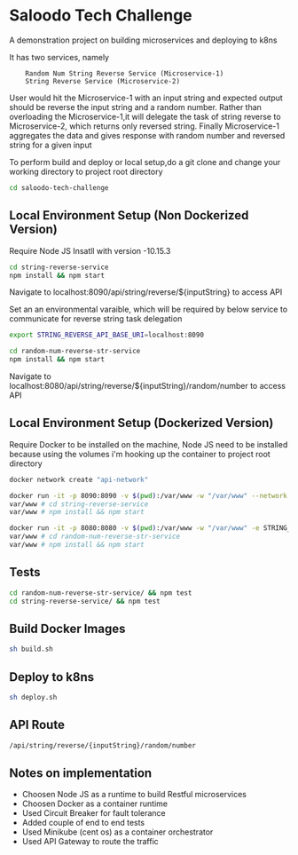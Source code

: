 # Saloodo Tech Challenge

A demonstration project on building microservices and deploying to k8ns

It has two services, namely
```
    Random Num String Reverse Service (Microservice-1)
    String Reverse Service (Microservice-2)
```

User would hit the Microservice-1 with an input string and expected output should be reverse the input string and a random number.
Rather than overloading the Microservice-1,it will delegate the task of string reverse to Microservice-2, which returns only reversed string. Finally Microservice-1 aggregates the data and gives response with random number and reversed string for a given input


To perform build and deploy or local setup,do a git clone and change your working directory to project root directory
```bash
cd saloodo-tech-challenge
```

## Local Environment Setup (Non Dockerized Version)

Require Node JS Insatll with version -10.15.3
```bash
cd string-reverse-service
npm install && npm start
```
Navigate to localhost:8090/api/string/reverse/${inputString} to access API

Set an an environmental varaible, which will be required by below service to communicate for reverse string task delegation
```bash
export STRING_REVERSE_API_BASE_URI=localhost:8090
```

```bash
cd random-num-reverse-str-service
npm install && npm start
```
Navigate to localhost:8080/api/string/reverse/${inputString}/random/number to access API

## Local Environment Setup (Dockerized Version)

Require Docker to be installed on the machine, Node JS need to be installed because using the volumes i'm hooking up the container to project root directory

```bash
docker network create "api-network"
```

```bash
docker run -it -p 8090:8090 -v $(pwd):/var/www -w "/var/www" --network "api-network" --name "string-reverse-api" node:12.10.0-alpine sh
var/www # cd string-reverse-service
var/www # npm install && npm start
```

```bash
docker run -it -p 8080:8080 -v $(pwd):/var/www -w "/var/www" -e STRING_REVERSE_API_BASE_URI="string-reverse-api:8090" --network "api-network" --name "ran-num-rev-str-api" node:12.10.0-alpine sh
var/www # cd random-num-reverse-str-service
var/www # npm install && npm start
```


## Tests

```bash
cd random-num-reverse-str-service/ && npm test
cd string-reverse-service/ && npm test
```

## Build Docker Images

```bash
sh build.sh
```
## Deploy to k8ns

```bash
sh deploy.sh
```
## API Route
```bash
/api/string/reverse/{inputString}/random/number
```

## Notes on implementation
- Choosen Node JS as a runtime to build Restful microservices
- Choosen Docker as a container runtime
- Used Circuit Breaker for fault tolerance
- Added couple of end to end tests
- Used Minikube (cent os) as a container orchestrator
- Used API Gateway to route the traffic

